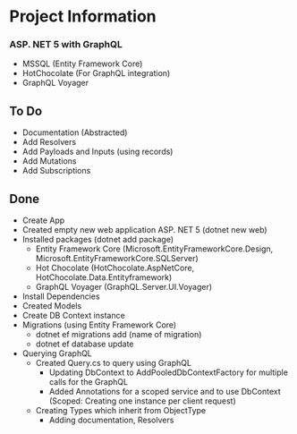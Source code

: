 # Project Information

### ASP. NET 5 with GraphQL

- MSSQL (Entity Framework Core)
- HotChocolate (For GraphQL integration)
- GraphQL Voyager

## To Do

- Documentation (Abstracted)
- Add Resolvers
- Add Payloads and Inputs (using records)
- Add Mutations
- Add Subscriptions

## Done

- Create App
- Created empty new web application ASP. NET 5 (dotnet new web)
- Installed packages (dotnet add package)
  - Entity Framework Core (Microsoft.EntityFrameworkCore.Design, Microsoft.EntityFrameworkCore.SQLServer)
  - Hot Chocolate (HotChocolate.AspNetCore, HotChocolate.Data.Entityframework)
  - GraphQL Voyager (GraphQL.Server.UI.Voyager)
- Install Dependencies
- Created Models
- Create DB Context instance
- Migrations (using Entity Framework Core)
  - dotnet ef migrations add (name of migration)
  - dotnet ef database update
- Querying GraphQL
  - Created Query.cs to query using GraphQL
    - Updating DbContext to AddPooledDbContextFactory for multiple calls for the GraphQL
    - Added Annotations for a scoped service and to use DbContext (Scoped: Creating one instance per client request)
  - Creating Types which inherit from ObjectType
    - Adding documentation, Resolvers
